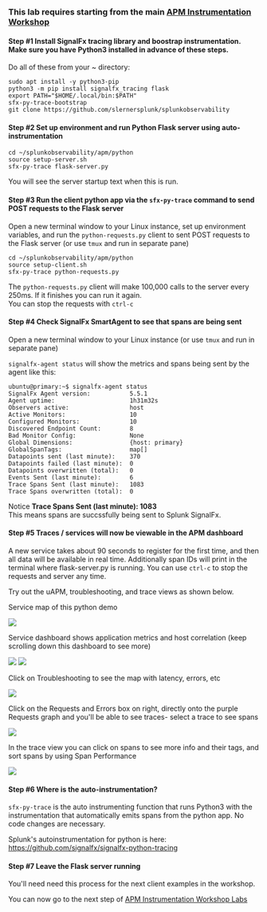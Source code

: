 ### This lab requires starting from the main [APM Instrumentation Workshop](../3-workshop-labs.md)

#### Step #1 Install SignalFx tracing library and boostrap instrumentation. Make sure you have Python3 installed in advance of these steps.

Do all of these from your ~ directory:

```sudo apt-get -y update
sudo apt install -y python3-pip
python3 -m pip install signalfx_tracing flask
export PATH="$HOME/.local/bin:$PATH"
sfx-py-trace-bootstrap
git clone https://github.com/slernersplunk/splunkobservability
```

#### Step #2 Set up environment and run Python Flask server using auto-instrumentation

```
cd ~/splunkobservability/apm/python  
source setup-server.sh  
sfx-py-trace flask-server.py  
```

You will see the server startup text when this is run.

#### Step #3 Run the client python app via the `sfx-py-trace` command to send POST requests to the Flask server

Open a new terminal window to your Linux instance, set up environment variables, and run the `python-requests.py` client to sent POST requests to the Flask server (or use `tmux` and run in separate pane)

```
cd ~/splunkobservability/apm/python
source setup-client.sh  
sfx-py-trace python-requests.py
```

The `python-requests.py` client will make 100,000 calls to the server every 250ms. If it finishes you can run it again.  
You can stop the requests with `ctrl-c`

#### Step #4 Check SignalFx SmartAgent to see that spans are being sent

Open a new terminal window to your Linux instance (or use `tmux` and run in separate pane)

`signalfx-agent status` will show the metrics and spans being sent by the agent like this:

```
ubuntu@primary:~$ signalfx-agent status
SignalFx Agent version:           5.5.1
Agent uptime:                     1h31m32s
Observers active:                 host
Active Monitors:                  10
Configured Monitors:              10
Discovered Endpoint Count:        8
Bad Monitor Config:               None
Global Dimensions:                {host: primary}
GlobalSpanTags:                   map[]
Datapoints sent (last minute):    370
Datapoints failed (last minute):  0
Datapoints overwritten (total):   0
Events Sent (last minute):        6
Trace Spans Sent (last minute):   1083
Trace Spans overwritten (total):  0
```

Notice **Trace Spans Sent (last minute):   1083**  
This means spans are succssfully being sent to Splunk SignalFx.

#### Step #5 Traces / services will now be viewable in the APM dashboard

A new service takes about 90 seconds to register for the first time, and then all data will be available in real time.
Additionally span IDs will print in the terminal where flask-server.py is running.
You can use `ctrl-c` to stop the requests and server any time.

Try out the uAPM, troubleshooting, and trace views as shown below.

Service map of this python demo  

<img src="../../../assets/vlcsnap-00001.png" /> 

Service dashboard shows application metrics and host correlation (keep scrolling down this dashboard to see more)

<img src="../../../assets/vlcsnap-00002.png" />  
<img src="../../../assets/vlcsnap-00003.png" />  

Click on Troubleshooting to see the map with latency, errors, etc  

<img src="../../../assets/vlcsnap-00005.png" /> 

Click on the Requests and Errors box on right, directly onto the purple Requests graph and you'll be able to see traces- select a trace to see spans

<img src="../../../assets/vlcsnap-00004.png" /> 

In the trace view you can click on spans to see more info and their tags, and sort spans by using Span Performance

<img src="../../../assets/vlcsnap-00006.png" /> 

#### Step #6 Where is the auto-instrumentation?

`sfx-py-trace` is the auto instrumenting function that runs Python3 with the instrumentation that automatically emits spans from the python app. No code changes are necessary.

Splunk's autoinstrumentation for python is here: https://github.com/signalfx/signalfx-python-tracing

#### Step #7 Leave the Flask server running

You'll need need this process for the next client examples in the workshop.  

You can now go to the next step of [APM Instrumentation Workshop Labs](../3-workshop-labs.md)
